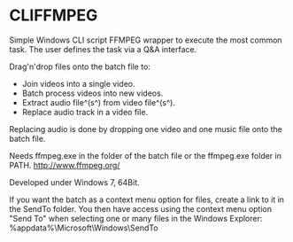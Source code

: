 # CLIFFMPEG

Simple Windows CLI script FFMPEG wrapper to execute the most common task. The user defines the task via a Q&amp;A interface.

Drag'n'drop files onto the batch file to:
- Join videos into a single video.
- Batch process videos into new videos.
- Extract audio file^(s^) from video file^(s^).
- Replace audio track in a video file.

Replacing audio is done by dropping one video and one music file onto the
batch file.

Needs ffmpeg.exe in the folder of the batch file or the ffmpeg.exe folder
in PATH.
http://www.ffmpeg.org/

Developed under Windows 7, 64Bit.
 
If you want the batch as a context menu option for files, create a link to
it in the SendTo folder. You then have access using the context menu option 
"Send To" when selecting one or many files in the Windows Explorer:
%appdata%\Microsoft\Windows\SendTo

